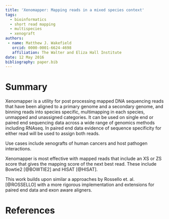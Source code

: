 ```yaml
---
title: 'Xenomapper: Mapping reads in a mixed species context'
tags:
  - bioinformatics
  - short read mapping
  - multispecies
  - xenograft
authors:
 - name: Matthew J. Wakefield
   orcid: 0000-0001-6624-4698
   affiliation: The Walter and Eliza Hall Institute
date: 12 May 2016
bibliography: paper.bib
---
```


# Summary

Xenomapper is a utility for post processing mapped DNA sequencing reads that have been aligned to a primary genome and a secondary genome, and binning reads into species specific, multimapping in each species, unmapped and unassigned categories. It can be used on single end or paired end sequencing data across a wide range of genomics methods including RNAseq. In paired end data evidence of sequence specificity for either read will be used to assign both reads.

Use cases include xenografts of human cancers and host pathogen interactions.

Xenomapper is most effective with mapped reads that include an XS or ZS score that gives the mapping score of the next best read. These include Bowtie2 [@BOWTIE2] and HISAT [@HISAT].

This work builds upon similar a approaches by Rossello et. al. [@ROSSELLO] with a more rigorous implementation and extensions for paired end data and exon aware aligners.

# References

